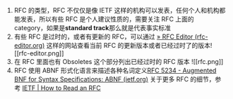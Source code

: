 
1. RFC 的类型，RFC 不仅仅是像 IETF 这样的机构可以发表，任何个人和机构都能发表，所以有些 RFC 是个人建议性质的，需要关注 RFC 上面的 category，如果是**standard track**那么就是代表事实标准
2. 有些 RFC 是过时的，或者有更新的 RFC，可以通过 [» RFC Editor (rfc-editor.org)](https://www.rfc-editor.org/) 这样的网站查看当前 RFC 的更新版本或者已经过时了的版本![[rfc-editor.png]]
4. 在 RFC 里面也有 Obsoletes 这个部分列出已经过时的 RFC 版本 ![[rfc.png]] 
5. RFC 使用 ABNF 形式化语言来描述各种名词定义[RFC 5234 - Augmented BNF for Syntax Specifications: ABNF (ietf.org)](https://datatracker.ietf.org/doc/html/rfc5234)
关于更多 RFC 的细节，参考 [IETF | How to Read an RFC](https://www.ietf.org/blog/how-read-rfc/)
